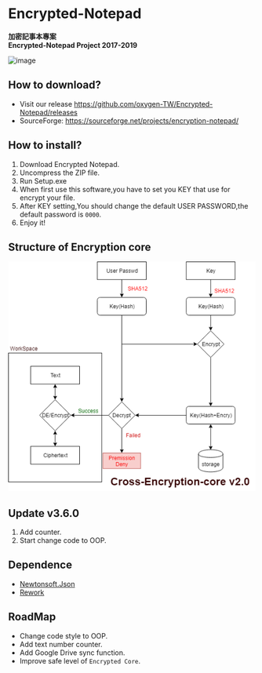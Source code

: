 # Encrypted-Notepad

**加密記事本專案**
<br/>
**Encrypted-Notepad Project 2017-2019**

![image](https://oxygentw.net/files/logo.png)

## How to download?
- Visit our release https://github.com/oxygen-TW/Encrypted-Notepad/releases
- SourceForge: https://sourceforge.net/projects/encryption-notepad/

## How to install?
1. Download Encrypted Notepad.
2. Uncompress the ZIP file.
3. Run Setup.exe
4. When first use this software,you have to set you KEY that use for encrypt your file.
5. After KEY setting,You should change the default USER PASSWORD,the default password is ```0000```.
6. Enjoy it!

## Structure of Encryption core
![image](https://github.com/oxygen-TW/Encrypted-Notepad/blob/master/doc/img/Cross-Encryption-core-v2.0.png?raw=true)

## Update v3.6.0

1. Add counter.
2. Start change code to OOP.

## Dependence
- [Newtonsoft.Json](https://www.newtonsoft.com/json)
- [Rework](https://github.com/Lukejkw/Rework)

## RoadMap
- Change code style to OOP.
- Add text number counter.
- Add Google Drive sync function.
- Improve safe level of ```Encrypted Core```.
